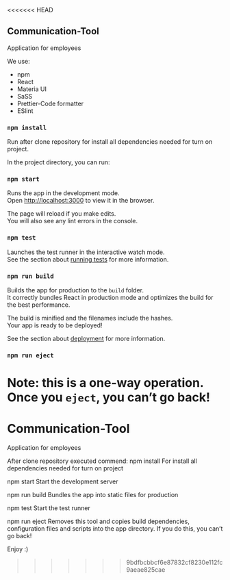 <<<<<<< HEAD
## Communication-Tool

Application for employees

We use:

- npm
- React
- Materia UI
- SaSS
- Prettier-Code formatter
- ESlint

### `npm install`

Run after clone repository for install all dependencies needed for turn on project.

In the project directory, you can run:

### `npm start`

Runs the app in the development mode.<br>
Open [http://localhost:3000](http://localhost:3000) to view it in the browser.

The page will reload if you make edits.<br>
You will also see any lint errors in the console.

### `npm test`

Launches the test runner in the interactive watch mode.<br>
See the section about [running tests](https://facebook.github.io/create-react-app/docs/running-tests) for more information.

### `npm run build`

Builds the app for production to the `build` folder.<br>
It correctly bundles React in production mode and optimizes the build for the best performance.

The build is minified and the filenames include the hashes.<br>
Your app is ready to be deployed!

See the section about [deployment](https://facebook.github.io/create-react-app/docs/deployment) for more information.

### `npm run eject`

**Note: this is a one-way operation. Once you `eject`, you can’t go back!**
=======
# Communication-Tool
Application for employees

After clone repository executed commend:
npm install
For install all dependencies needed for turn on project

npm start
Start the development server 

npm run build 
Bundles the app into static files for production

npm test
Start the test runner

npm run eject
Removes this tool and copies build dependencies, configuration files
and scripts into the app directory. If you do this, you can’t go back!

Enjoy :) 
>>>>>>> 9bdfbcbbcf6e87832cf8230e112fc9aeae825cae
